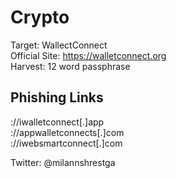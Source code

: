 # Crypto
Target: WallectConnect  
Official Site: https://walletconnect.org  
Harvest: 12 word passphrase  

## Phishing Links
://iwalletconnect[.]app  
://appwalletconnects[.]com  
://iwebsmartconnect[.]com  


Twitter: @milannshrestga
